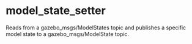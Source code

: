 # model_state_setter

Reads from a gazebo_msgs/ModelStates topic and publishes a specific model state to a gazebo_msgs/ModelState topic.